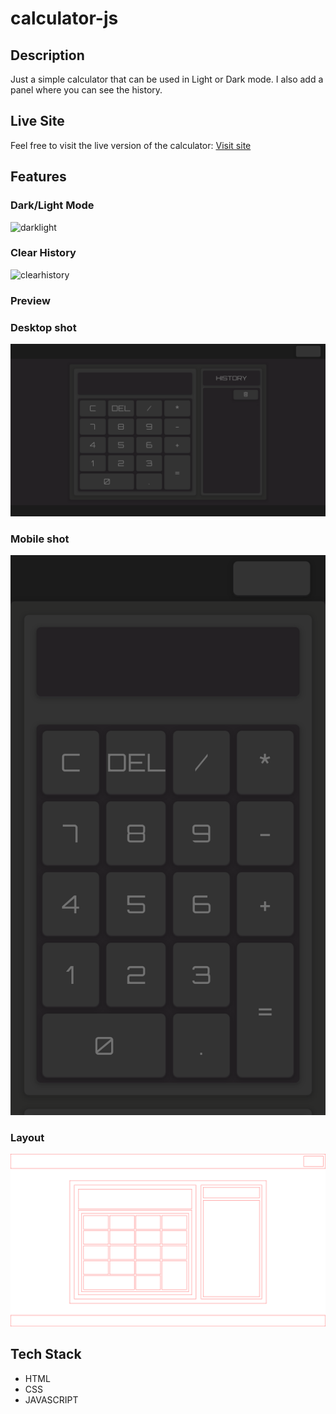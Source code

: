 # calculator-js

## Description

Just a simple calculator that can be used in Light or Dark mode.
I also add a panel where you can see the history.

## Live Site

Feel free to visit the live version of the calculator: [Visit site](https://jeru7.github.io/calculator-js/)

## Features

### Dark/Light Mode
![darklight](https://github.com/jeru7/calculator-js/assets/130896368/9e025cdd-deb0-43f4-b08f-5cb6a408fd3d)

### Clear History
![clearhistory](https://github.com/jeru7/calculator-js/assets/130896368/3447598d-45d3-4263-babe-dca138589c84)



### Preview

### Desktop shot

![Screenshot](./images/fullwindowshot.png "Desktop photo of the site")

### Mobile shot

![Screenshot](./images/mobileshot.png "Mobile photo of the site")

### Layout

![Screenshot](./images/Layout.png "Layout of the site")

## Tech Stack

- HTML
- CSS
- JAVASCRIPT
